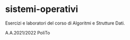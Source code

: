 # sistemi-operativi

Esercizi e laboratori del corso di Algoritmi e Strutture Dati.

A.A.2021/2022 PoliTo
